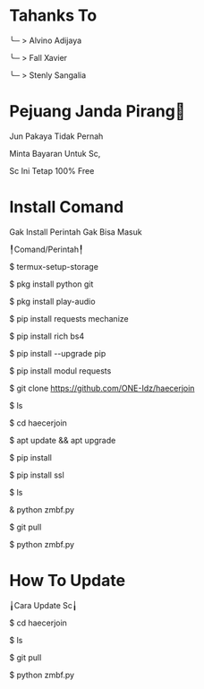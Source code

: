 # Tahanks To

╰─ > Alvino Adijaya

╰─ > Fall Xavier

╰─ > Stenly Sangalia

# Pejuang Janda Pirang🐒

Jun Pakaya Tidak Pernah

Minta Bayaran Untuk Sc,

Sc Ini Tetap 100% Free
# Install Comand
Gak Install Perintah Gak Bisa Masuk

╿Comand/Perintah╿

$ termux-setup-storage

$ pkg install python git

$ pkg install play-audio

$ pip install requests mechanize

$ pip install rich bs4

$ pip install --upgrade pip

$ pip install modul requests

$ git clone https://github.com/ONE-Idz/haecerjoin

$ ls

$ cd haecerjoin

$ apt update && apt upgrade

$ pip install 

$ pip install ssl

$ ls

& python zmbf.py

$ git pull

$ python zmbf.py

# How To Update

╽Cara Update Sc╽

$ cd haecerjoin

$ ls

$ git pull

$ python zmbf.py


